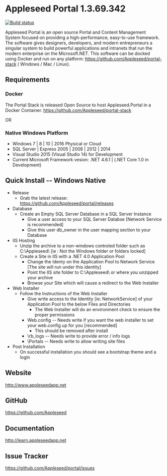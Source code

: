 # Appleseed Portal 1.3.69.342

[![Build status](https://ci.appveyor.com/api/projects/status/l34d30kqfnirw4ol?svg=true)](https://ci.appveyor.com/project/AnantCorporation/portal)

Appleseed Portal is an open source Portal and Content Management System focused on 
providing a high-performance, easy-to-use framework. The software gives designers, 
developers, and modern entrepreneurs a singular system to build powerful applications 
and intranets that run the modern enterprise on the Microsoft.NET.  This software can be
docked using Docker and run on any platform: https://github.com/Appleseed/portal-stack ( Windows / Mac / Linux).

## Requirements

### Docker
The Portal Stack is released Open Source to host Appleseed.Portal in a Docker Container.
https://github.com/Appleseed/portal-stack

OR

### Native Windows Platform
- Windows 7 | 8 | 10 | 2016 Physical or Cloud
- SQL Server | Express 2005 | 2008 | 2012 | 2014
- Visual Studio 2015 (Visual Studio 14) for Development
- Current Microsoft Framework vesion: .NET 4.6.1 | (.NET Core 1.0 in Development)

## Quick Install -- Windows Native
 * Release
   * Grab the latest release: https://github.com/Appleseed/portal/releases   
 * Database
   * Create an Empty SQL Server Database in a SQL Server Instance
     * Give a user access to your SQL Server Databse [Network Service is recommended]
     * Give this user db_owner in the user mapping section to your Database
 * IIS Hosting 
   * Unzip the archive to a non-windows controled folder such as C:\Appleseed\ [ie : Not the Windows folder or folders locked]
   * Create a Site in IIS with a .NET 4.0 Application Pool
     * Change the Identy on the Application Pool to Network Service [The site will run under this identity]
     * Point the IIS site folder to C:\Appleseed\  or where you unzipped your archive
     * Browse your Site which will cause a redirect to the Web Installer
 * Web Installer 
   * Follow the Instructions of the Web Installer
     * Give write access to the Identity [ie: NetworkService] of your Application Pool to the below Files and Directories
        * The Web Installer will do an environment check to ensure the proper permissions 
     * Web.config -- Needs write if you want the web installer to set your web.config up for you [recommended]
        * This should be removed after install
     * \rb_logs -- Needs write to provide error / info logs
     * \Portals -- Needs write to allow writing site files 
 * Post Installation
   * On successful installation you should see a bootstrap theme and a login
     


## Website 

http://www.appleseedapp.net

## GitHub 

https://github.com/Appleseed

## Documentation 

http://learn.appleseedapp.net

## Issue Tracker  

https://github.com/Appleseed/portal/issues

